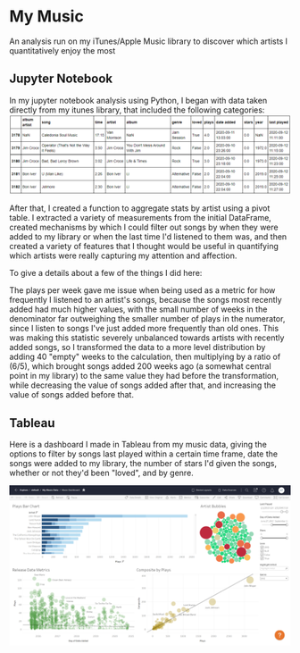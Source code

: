 # My Music
An analysis run on my iTunes/Apple Music library to discover which artists I quantitatively enjoy the most
 

## Jupyter Notebook
In my jupyter notebook analysis using Python, I began with data taken directly from my itunes library, that included the following categories:
![df](mymusic_df.png)

After that, I created a function to aggregate stats by artist using a pivot table. I extracted a variety of measurements from the initial 
DataFrame, created mechanisms by which I could filter out songs by when they were added to my library or when the last time I'd listened to 
them was, and then created a variety of features that I thought would be useful in quantifying which artists were really capturing my attention
and affection. 

To give a details about a few of the things I did here: 

The plays per week gave me issue when being used as a metric for how frequently I listened to an artist's songs, because the songs most recently 
added had much higher values, with the small number of weeks in the denominator far outweighing the smaller number of plays in the numerator, 
since I listen to songs I've just added more frequently than old ones. This was making this statistic severely unbalanced towards artists with recently 
added songs, so I transformed the data to a more level distribution by adding 40 "empty" weeks to the calculation, then multiplying by a ratio of (6/5),
which brought songs added 200 weeks ago (a somewhat central point in my library) to the same value they had before the transformation, while decreasing
the value of songs added after that, and increasing the value of songs added before that.



## Tableau
Here is a dashboard I made in Tableau from my music data, giving the options to filter by songs last played within a certain time frame,
date the songs were added to my library, the number of stars I'd given the songs, whether or not they'd been "loved", and by genre.

![My Music Tableau](TableauMyMusicDashboard.png)
